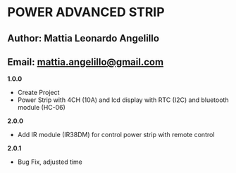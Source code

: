 # POWER ADVANCED STRIP
## Author: Mattia Leonardo Angelillo
## Email: mattia.angelillo@gmail.com

**1.0.0**
* Create Project
* Power Strip with 4CH (10A) and lcd display with RTC (I2C) and bluetooth module (HC-06)

**2.0.0**
* Add IR module (IR38DM) for control power strip with remote control

**2.0.1**
* Bug Fix, adjusted time